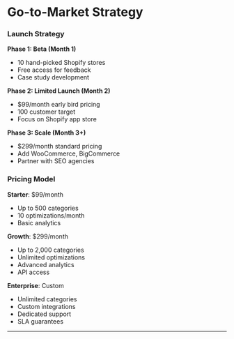 # Go-to-Market Strategy

### Launch Strategy

**Phase 1: Beta (Month 1)**

- 10 hand-picked Shopify stores
- Free access for feedback
- Case study development

**Phase 2: Limited Launch (Month 2)**

- $99/month early bird pricing
- 100 customer target
- Focus on Shopify app store

**Phase 3: Scale (Month 3+)**

- $299/month standard pricing
- Add WooCommerce, BigCommerce
- Partner with SEO agencies

### Pricing Model

**Starter**: $99/month

- Up to 500 categories
- 10 optimizations/month
- Basic analytics

**Growth**: $299/month

- Up to 2,000 categories
- Unlimited optimizations
- Advanced analytics
- API access

**Enterprise**: Custom

- Unlimited categories
- Custom integrations
- Dedicated support
- SLA guarantees

---
